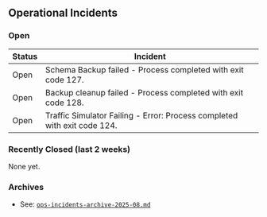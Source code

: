 ## Operational Incidents

### Open

| Status | Incident |
| --- | --- |
| Open | Schema Backup failed - Process completed with exit code 127. |
| Open | Backup cleanup failed - Process completed with exit code 128. |
| Open | Traffic Simulator Failing - Error: Process completed with exit code 124. |

### Recently Closed (last 2 weeks)

None yet.

### Archives

- See: [`ops-incidents-archive-2025-08.md`](ops-incidents-archive-2025-08.md)

